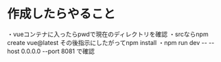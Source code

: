 # 作成したらやること

・vueコンテナに入ったらpwdで現在のディレクトリを確認
・srcならnpm create vue@latest
その後指示にしたがってnpm install
・npm run dev -- --host 0.0.0.0 --port 8081
で確認
